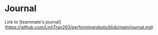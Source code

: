 # Journal
Link to [teammate's journal] (https://github.com/LinhTran263/performingrobots/blob/main/journal.md)  
